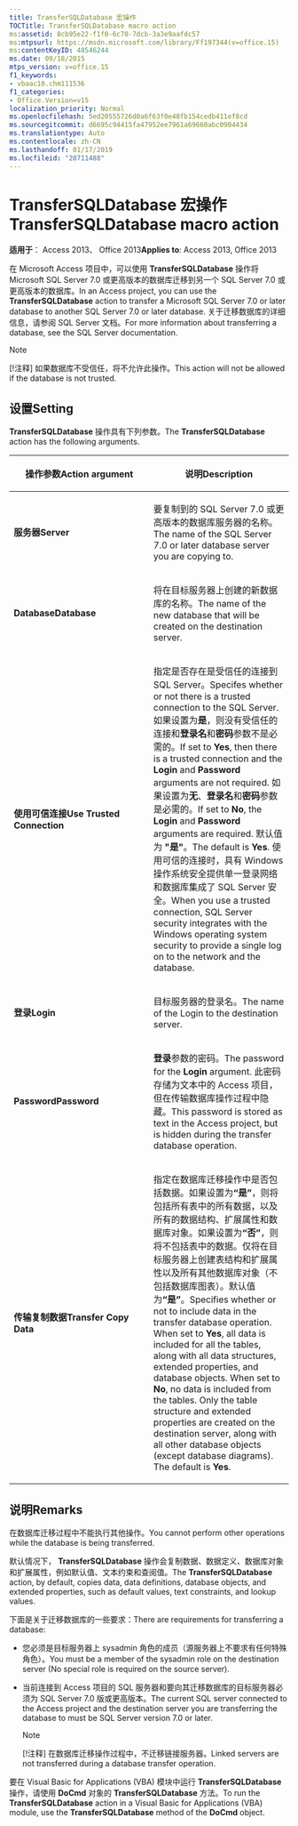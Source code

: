 ```yaml
---
title: TransferSQLDatabase 宏操作
TOCTitle: TransferSQLDatabase macro action
ms:assetid: 8cb95e22-f1f0-6c70-7dcb-3a3e9aafdc57
ms:mtpsurl: https://msdn.microsoft.com/library/Ff197344(v=office.15)
ms:contentKeyID: 48546244
ms.date: 09/18/2015
mtps_version: v=office.15
f1_keywords:
- vbaac10.chm111536
f1_categories:
- Office.Version=v15
localization_priority: Normal
ms.openlocfilehash: 5ed20555726d0a6f63f0e48fb154cedb411ef8cd
ms.sourcegitcommit: d6695c94415fa47952ee7961a69660abc0904434
ms.translationtype: Auto
ms.contentlocale: zh-CN
ms.lasthandoff: 01/17/2019
ms.locfileid: "28711488"
---
```

# <a name="transfersqldatabase-macro-action"></a><span data-ttu-id="667fb-102">TransferSQLDatabase 宏操作</span><span class="sxs-lookup"><span data-stu-id="667fb-102">TransferSQLDatabase macro action</span></span>

<span data-ttu-id="667fb-103">**适用于**： Access 2013、 Office 2013</span><span class="sxs-lookup"><span data-stu-id="667fb-103">**Applies to**: Access 2013, Office 2013</span></span>

<span data-ttu-id="667fb-104">在 Microsoft Access 项目中，可以使用 **TransferSQLDatabase** 操作将 Microsoft SQL Server 7.0 或更高版本的数据库迁移到另一个 SQL Server 7.0 或更高版本的数据库。</span><span class="sxs-lookup"><span data-stu-id="667fb-104">In an Access project, you can use the **TransferSQLDatabase** action to transfer a Microsoft SQL Server 7.0 or later database to another SQL Server 7.0 or later database.</span></span> <span data-ttu-id="667fb-105">关于迁移数据库的详细信息，请参阅 SQL Server 文档。</span><span class="sxs-lookup"><span data-stu-id="667fb-105">For more information about transferring a database, see the SQL Server documentation.</span></span>

> [!NOTE]
> <span data-ttu-id="667fb-106">[!注释] 如果数据库不受信任，将不允许此操作。</span><span class="sxs-lookup"><span data-stu-id="667fb-106">This action will not be allowed if the database is not trusted.</span></span>

## <a name="setting"></a><span data-ttu-id="667fb-107">设置</span><span class="sxs-lookup"><span data-stu-id="667fb-107">Setting</span></span>

<span data-ttu-id="667fb-108">**TransferSQLDatabase** 操作具有下列参数。</span><span class="sxs-lookup"><span data-stu-id="667fb-108">The **TransferSQLDatabase** action has the following arguments.</span></span>

<table>
<colgroup>
<col style="width: 50%" />
<col style="width: 50%" />
</colgroup>
<thead>
<tr class="header">
<th><p><span data-ttu-id="667fb-109">操作参数</span><span class="sxs-lookup"><span data-stu-id="667fb-109">Action argument</span></span></p></th>
<th><p><span data-ttu-id="667fb-110">说明</span><span class="sxs-lookup"><span data-stu-id="667fb-110">Description</span></span></p></th>
</tr>
</thead>
<tbody>
<tr class="odd">
<td><p><span data-ttu-id="667fb-111"><strong>服务器</strong></span><span class="sxs-lookup"><span data-stu-id="667fb-111"><strong>Server</strong></span></span></p></td>
<td><p><span data-ttu-id="667fb-112">要复制到的 SQL Server 7.0 或更高版本的数据库服务器的名称。</span><span class="sxs-lookup"><span data-stu-id="667fb-112">The name of the SQL Server 7.0 or later database server you are copying to.</span></span></p></td>
</tr>
<tr class="even">
<td><p><span data-ttu-id="667fb-113"><strong>Database</strong></span><span class="sxs-lookup"><span data-stu-id="667fb-113"><strong>Database</strong></span></span></p></td>
<td><p><span data-ttu-id="667fb-114">将在目标服务器上创建的新数据库的名称。</span><span class="sxs-lookup"><span data-stu-id="667fb-114">The name of the new database that will be created on the destination server.</span></span></p></td>
</tr>
<tr class="odd">
<td><p><span data-ttu-id="667fb-115"><strong>使用可信连接</strong></span><span class="sxs-lookup"><span data-stu-id="667fb-115"><strong>Use Trusted Connection</strong></span></span></p></td>
<td><p><span data-ttu-id="667fb-116">指定是否存在是受信任的连接到 SQL Server。</span><span class="sxs-lookup"><span data-stu-id="667fb-116">Specifes whether or not there is a trusted connection to the SQL Server.</span></span> <span data-ttu-id="667fb-117">如果设置为<strong>是</strong>，则没有受信任的连接和<strong>登录名</strong>和<strong>密码</strong>参数不是必需的。</span><span class="sxs-lookup"><span data-stu-id="667fb-117">If set to <strong>Yes</strong>, then there is a trusted connection and the <strong>Login</strong> and <strong>Password</strong> arguments are not required.</span></span> <span data-ttu-id="667fb-118">如果设置为<strong>无</strong>、<strong>登录名</strong>和<strong>密码</strong>参数是必需的。</span><span class="sxs-lookup"><span data-stu-id="667fb-118">If set to <strong>No</strong>, the <strong>Login</strong> and <strong>Password</strong> arguments are required.</span></span> <span data-ttu-id="667fb-119">默认值为 <strong>"是"</strong>。</span><span class="sxs-lookup"><span data-stu-id="667fb-119">The default is <strong>Yes</strong>.</span></span> <span data-ttu-id="667fb-120">使用可信的连接时，具有 Windows 操作系统安全提供单一登录网络和数据库集成了 SQL Server 安全。</span><span class="sxs-lookup"><span data-stu-id="667fb-120">When you use a trusted connection, SQL Server security integrates with the Windows operating system security to provide a single log on to the network and the database.</span></span></p></td>
</tr>
<tr class="even">
<td><p><span data-ttu-id="667fb-121"><strong>登录</strong></span><span class="sxs-lookup"><span data-stu-id="667fb-121"><strong>Login</strong></span></span></p></td>
<td><p><span data-ttu-id="667fb-122">目标服务器的登录名。</span><span class="sxs-lookup"><span data-stu-id="667fb-122">The name of the Login to the destination server.</span></span></p></td>
</tr>
<tr class="odd">
<td><p><span data-ttu-id="667fb-123"><strong>Password</strong></span><span class="sxs-lookup"><span data-stu-id="667fb-123"><strong>Password</strong></span></span></p></td>
<td><p><span data-ttu-id="667fb-124"><strong>登录</strong>参数的密码。</span><span class="sxs-lookup"><span data-stu-id="667fb-124">The password for the <strong>Login</strong> argument.</span></span> <span data-ttu-id="667fb-125">此密码存储为文本中的 Access 项目，但在传输数据库操作过程中隐藏。</span><span class="sxs-lookup"><span data-stu-id="667fb-125">This password is stored as text in the Access project, but is hidden during the transfer database operation.</span></span></p></td>
</tr>
<tr class="even">
<td><p><span data-ttu-id="667fb-126"><strong>传输复制数据</strong></span><span class="sxs-lookup"><span data-stu-id="667fb-126"><strong>Transfer Copy Data</strong></span></span></p></td>
<td><p><span data-ttu-id="667fb-p104">指定在数据库迁移操作中是否包括数据。如果设置为<strong>“是”</strong>，则将包括所有表中的所有数据，以及所有的数据结构、扩展属性和数据库对象。如果设置为<strong>“否”</strong>，则将不包括表中的数据。仅将在目标服务器上创建表结构和扩展属性以及所有其他数据库对象（不包括数据库图表）。默认值为<strong>“是”</strong>。</span><span class="sxs-lookup"><span data-stu-id="667fb-p104">Specifies whether or not to include data in the transfer database operation. When set to <strong>Yes</strong>, all data is included for all the tables, along with all data structures, extended properties, and database objects. When set to <strong>No</strong>, no data is included from the tables. Only the table structure and extended properties are created on the destination server, along with all other database objects (except database diagrams). The default is <strong>Yes</strong>.</span></span></p></td>
</tr>
</tbody>
</table>


## <a name="remarks"></a><span data-ttu-id="667fb-132">说明</span><span class="sxs-lookup"><span data-stu-id="667fb-132">Remarks</span></span>

<span data-ttu-id="667fb-133">在数据库迁移过程中不能执行其他操作。</span><span class="sxs-lookup"><span data-stu-id="667fb-133">You cannot perform other operations while the database is being transferred.</span></span>

<span data-ttu-id="667fb-134">默认情况下， **TransferSQLDatabase** 操作会复制数据、数据定义、数据库对象和扩展属性，例如默认值、文本约束和查阅值。</span><span class="sxs-lookup"><span data-stu-id="667fb-134">The **TransferSQLDatabase** action, by default, copies data, data definitions, database objects, and extended properties, such as default values, text constraints, and lookup values.</span></span>

<span data-ttu-id="667fb-135">下面是关于迁移数据库的一些要求：</span><span class="sxs-lookup"><span data-stu-id="667fb-135">There are requirements for transferring a database:</span></span>

- <span data-ttu-id="667fb-136">您必须是目标服务器上 sysadmin 角色的成员（源服务器上不要求有任何特殊角色）。</span><span class="sxs-lookup"><span data-stu-id="667fb-136">You must be a member of the sysadmin role on the destination server (No special role is required on the source server).</span></span>

- <span data-ttu-id="667fb-137">当前连接到 Access 项目的 SQL 服务器和要向其迁移数据库的目标服务器必须为 SQL Server 7.0 版或更高版本。</span><span class="sxs-lookup"><span data-stu-id="667fb-137">The current SQL server connected to the Access project and the destination server you are transferring the database to must be SQL Server version 7.0 or later.</span></span>

  > [!NOTE]
  > <span data-ttu-id="667fb-138">[!注释] 在数据库迁移操作过程中，不迁移链接服务器。</span><span class="sxs-lookup"><span data-stu-id="667fb-138">Linked servers are not transferred during a database transfer operation.</span></span>

<span data-ttu-id="667fb-139">要在 Visual Basic for Applications (VBA) 模块中运行 **TransferSQLDatabase** 操作，请使用 **DoCmd** 对象的 **TransferSQLDatabase** 方法。</span><span class="sxs-lookup"><span data-stu-id="667fb-139">To run the **TransferSQLDatabase** action in a Visual Basic for Applications (VBA) module, use the **TransferSQLDatabase** method of the **DoCmd** object.</span></span>

